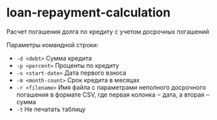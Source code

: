 # loan-repayment-calculation
Расчет погашения долга по кредиту с учетом досрочных погашений

Параметры командной строки:
* `-d <debt>` Сумма кредита
* `-p <percent>` Проценты по кредиту
* `-s <start-date>` Дата первого взноса
* `-m <month-count>` Срок кредита в месяцах
* `-r <filename>` Имя файла с параметрами неполного досрочного погашения в формате CSV, где первая колонка ‒ дата, а вторая ‒ сумма
* `-t` Не печатать таблицу
